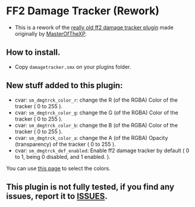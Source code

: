 # FF2 Damage Tracker (Rework)

- This is a rework of the [really old ff2 damage tracker plugin](https://forums.alliedmods.net/showthread.php?t=196861) made originally by [MasterOfTheXP](https://forums.alliedmods.net/member.php?u=152150).
## How to install.
- Copy `damagetracker.smx` on your plugins folder.

## New stuff added to this plugin:
- cvar: `sm_dmgtrck_color_r`: change the R (of the RGBA) Color of the tracker ( 0 to 255 ).
- cvar: `sm_dmgtrck_color_g`: change the G (of the RGBA) Color of the tracker ( 0 to 255 ).
- cvar: `sm_dmgtrck_color_b`: change the B (of the RGBA) Color of the tracker ( 0 to 255 ).
- cvar: `sm_dmgtrck_color_a`: change the A (of the RGBA) Opacity (transparency) of the tracker ( 0 to 255 ).
- cvar: `sm_dmgtrck_def_enabled`: Enable ff2 damage tracker by default ( 0 to 1, being 0 disabled, and 1 enabled. ).

You can use [this page](https://www.rapidtables.com/web/color/RGB_Color.html) to select the colors.

## This plugin is not fully tested, if you find any issues, report it to [ISSUES](https://github.com/Frenzoid/FF2DamageTracker/issues).
